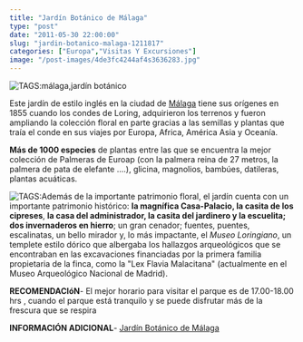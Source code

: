 ```yaml
---
title: "Jardín Botánico de Málaga"
type: "post"
date: "2011-05-30 22:00:00"
slug: "jardin-botanico-malaga-1211817"
categories: ["Europa","Visitas Y Excursiones"]
image: "/post-images/4de3fc4244af4s3636283.jpg"
---
```


![ TAGS:málaga,jardín botánico](/post-images/4de3fc4244af4s3636283.jpg "jardín botánico by missviajes")  
  
Este jardín de estilo inglés en la ciudad de [Málaga](http://www.missviajes.com/malaga-1200141) tiene sus orígenes en 1855 cuando los condes de Loring, adquirieron los terrenos y fueron ampliando la colección floral en parte gracias a las semillas y plantas que traía el conde en sus viajes por Europa, Africa, América Asia y Oceanía.  
  
   
  
**Más de 1000 especies** de plantas entre las que se encuentra la mejor colección de Palmeras de Euroap (con la palmera reina de 27 metros, la palmera de pata de elefante ....), glicina, magnolios, bambúes, datileras, plantas acuáticas.  
  
![ TAGS:](/post-images/4de3fc0b2fb4ds3585803.jpg "jardín botánico by missviajes")Además de la importante patrimonio floral, el jardín cuenta con un importante patrimonio histórico:  **la magnífica Casa-Palacio, la casita de los cipreses**, **la casa del administrador, la casita del jardinero y la escuelita; dos invernaderos en hierro**; un gran cenador; fuentes, puentes, escalinatas, un bello mirador y, lo más impactante, el *Museo Loringiano*, un templete estilo dórico que albergaba los hallazgos arqueológicos que se encontraban en las excavaciones financiadas por la primera familia propietaria de la finca, como la "Lex Flavia Malacitana" (actualmente en el Museo Arqueológico Nacional de Madrid).  
  
**RECOMENDACIóN**- El mejor horario para visitar el parque es de 17.00-18.00 hrs , cuando el parque está tranquilo y se puede disfrutar más de la frescura que se respira

**INFORMACIÓN ADICIONAL**- [Jardín Botánico de Málaga](http://laconcepcion.malaga.eu/opencms/opencms/laconcepcion/portal/portada)